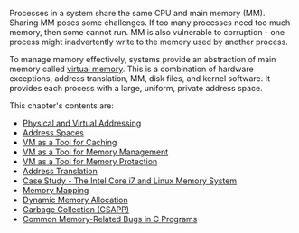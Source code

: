 Processes in a system share the same CPU and main memory (MM).
Sharing MM poses some challenges. If too many processes need too much memory, then some cannot run. MM is also vulnerable to corruption - one process might inadvertently write to the memory used by another process.

To manage memory effectively, systems provide an abstraction of main memory called [virtual memory](The%20Operating%20System%20Manages%20the%20Hardware#^90ee75). This is a combination of hardware exceptions, address translation, MM, disk files, and kernel software. It provides each process with a large, uniform, private address space.

This chapter's contents are:

* [Physical and Virtual Addressing](Physical%20and%20Virtual%20Addressing.md)
* [Address Spaces](Address%20Spaces.md)
* [VM as a Tool for Caching](VM%20as%20a%20Tool%20for%20Caching.md)
* [VM as a Tool for Memory Management](VM%20as%20a%20Tool%20for%20Memory%20Management.md)
* [VM as a Tool for Memory Protection](VM%20as%20a%20Tool%20for%20Memory%20Protection.md)
* [Address Translation](Address%20Translation.md)
* [Case Study - The Intel Core i7 and Linux Memory System](Case%20Study%20-%20The%20Intel%20Core%20i7%20and%20Linux%20Memory%20System.md)
* [Memory Mapping](Memory%20Mapping.md)
* [Dynamic Memory Allocation](Dynamic%20Memory%20Allocation.md)
* [Garbage Collection (CSAPP)](Garbage%20Collection%20(CSAPP).md)
* [Common Memory-Related Bugs in C Programs](Common%20Memory-Related%20Bugs%20in%20C%20Programs.md)
